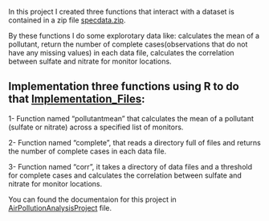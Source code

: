 In this project I created three functions that interact with a dataset is contained in a zip file [specdata.zip](https://github.com/DoaaElbanna/Data-Science-Projects/tree/master/02_AirPollutionAnalysisProject/Data_files).

By these functions I do some explorotary data like: calculates the mean of a pollutant, return the number of complete cases(observations that do not have any missing values) in each data file, calculates the correlation between sulfate and nitrate for monitor locations.

## Implementation three functions using R to do that [Implementation_Files](https://github.com/DoaaElbanna/Data-Science-Projects/tree/master/02_AirPollutionAnalysisProject/R-implementation):

1-  Function named “pollutantmean” that calculates the mean of a pollutant (sulfate or nitrate) across a specified list of monitors.

2-  Function named “complete”, that reads a directory full of files and returns the number of complete cases in each data file.

3- Function named “corr”, it takes a directory of data files and a threshold for complete cases and calculates the correlation between sulfate and nitrate for monitor locations.

You can found the documentaion for this project in [AirPollutionAnalysisProject](https://github.com/DoaaElbanna/Data-Science-Projects/blob/master/02_AirPollutionAnalysisProject/AirPollutionAnalysisProject.md) file.
